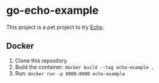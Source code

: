 # go-echo-example
This project is a pet project to try [Echo](https://echo.labstack.com/).

## Docker
1. Clone this repository.
2. Build the container: ```docker build --tag echo-example .```
3. Run: ```docker run -p 8000:8000 echo-example```